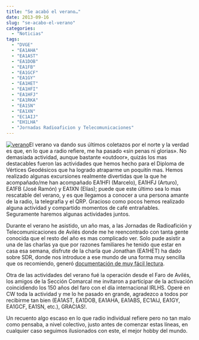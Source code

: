 ```yaml
---
title: "Se acabó el verano…"
date: 2013-09-16
slug: "se-acabo-el-verano"
categories:
  - "Noticias"
tags:
  - "DVGE"
  - "EA1AHA"
  - "EA1AST"
  - "EA1DOB"
  - "EA1FB"
  - "EA1GCF"
  - "EA1GY"
  - "EA1HET"
  - "EA1HFI"
  - "EA1HFJ"
  - "EA1RKA"
  - "EA1SN"
  - "EA1XN"
  - "EC1AIJ"
  - "EH1LHA"
  - "Jornadas Radioaficion y Telecomunicaciones"
---
```


[![verano](http://eb1tr.info/wp-content/uploads/2013/09/verano.jpg)](http://eb1tr.info/wp-content/uploads/2013/09/verano.jpg)El verano va dando sus últimos coletazos por el norte y la verdad es que, en lo que a radio refiere, me ha pasado «sin penas ni glorias». No demasiada actividad, aunque bastante «outdoor», quizás los mas destacables fueron las actividades que hemos hecho para el Diploma de Vértices Geodésicos que ha logrado atraparme un poquitín mas. Hemos realizado algunas excursiones realmente divertidas que la que he acompañado/me han acompañado EA1HFI (Marcelo), EA1HFJ (Arturo), EA1FB (José Ramón) y EA1XN (Elías); puede que este último sea lo mas rescatable del verano, y es que llegamos a conocer a una persona amante de la radio, la telegrafía y el QRP. Gracioso como pocos hemos realizado alguna actividad y compartido momentos de café entrañables. Seguramente haremos algunas actividades juntos.

Durante el verano he asistido, un año mas, a las Jornadas de Radioafición y Telecomunicaciones de Avilés donde me he reencontrado con tanta gente conocida que el resto del año es mas complicado ver. Solo pude asistir a una de las charlas ya que por razones familiares he tenido que estar en casa esa semana, disfrute de la charla que Jonathan (EA1HET) ha dado sobre SDR, donde nos introduce a ese mundo de una forma muy sencilla que os recomiendo, generó [documentación de muy fácil lectura](http://www.ea1het.com/doku.php?id=docs:introsdr).

Otra de las actividades del verano fué la operación desde el Faro de Avilés, los amigos de la Sección Comarcal me invitaron a participar de la activación coincidiendo los 150 años del faro con el día internacional IRLHS. Operé en CW toda la actividad y me lo he pasado en grande, agradezco a todos por recibirme tan bien (EA1AST, EA1DOB, EA1AHA, EA1ABS, EC1AIJ, EA1GY, EA1GCF, EA1SN, etc.), GRACIAS!.

Un recuento algo escaso en lo que radio individual refiere pero no tan malo como pensaba, a nivel colectivo, justo antes de comenzar estas líneas, en cualquier caso seguimos ilusionados con este, el mejor hobby del mundo.
